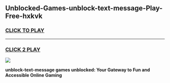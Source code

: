 
## Unblocked-Games-unblock-text-message-Play-Free-hxkvk
<h3>
<a href="https://premium76.site?title=unblock-text-message&ref=21A">CLICK TO PLAY</a></h3>
<hr>

<h3>
<a href="https://premium76.site?title=unblock-text-message&ref=21A">CLICK 2 PLAY</a>
  
</h3>

<a href="https://premium76.site?title=unblock-text-message&ref=21A"><img src="https://clearcache.store/games.png"></a>


**unblock-text-message games unblocked: Your Gateway to Fun and Accessible Online Gaming**
